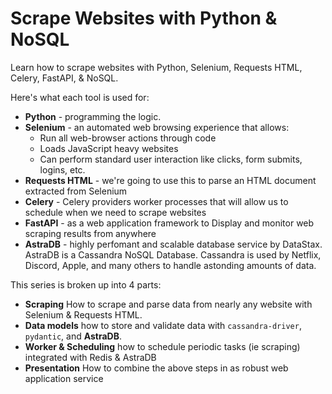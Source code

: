 # Scrape Websites with Python & NoSQL
Learn how to scrape websites with Python, Selenium, Requests HTML, Celery, FastAPI, & NoSQL.


Here's what each tool is used for:

- **Python** - programming the logic.
- **Selenium** - an automated web browsing experience that allows:
  - Run all web-browser actions through code
  - Loads JavaScript heavy websites
  - Can perform standard user interaction like clicks, form submits, logins, etc.
- **Requests HTML** - we're going to use this to parse an HTML document extracted from Selenium
- **Celery** - Celery providers worker processes that will allow us to schedule when we need to scrape websites
- **FastAPI** - as a web application framework to Display and monitor web scraping results from anywhere
- **AstraDB** - highly perfomant and scalable database service by DataStax. AstraDB is a Cassandra NoSQL Database. Cassandra is used by Netflix, Discord, Apple, and many others to handle astonding amounts of data.


This series is broken up into 4 parts:

- **Scraping** How to scrape and parse data from nearly any website with Selenium & Requests HTML. 
- **Data models** how to store and validate data with `cassandra-driver`, `pydantic`, and **AstraDB**.
- **Worker & Scheduling** how to schedule periodic tasks (ie scraping) integrated with Redis & AstraDB
- **Presentation** How to combine the above steps in as robust web application service
